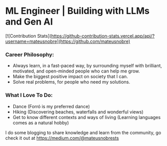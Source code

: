 #  ML Engineer | Building with LLMs and Gen AI 
[![Contribution Stats](https://github-contribution-stats.vercel.app/api/?username=mateusnobre](https://github.com/mateusnobre)

### Career Philosophy:
- Always learn, in a fast-paced way, by surrounding myself with brilliant, motivated, and open-minded people who can help me grow.
- Make the biggest positive impact on society that I can.
- Solve real problems, for people who need my solutions.

### What I Love To Do:
- Dance (Forró is my preferred dance)
- Hiking (Discovering beaches, waterfalls and wonderful views)
- Get to know different contexts and ways of living (Learning languages comes as a natural hobby)

I do some blogging to share knowledge and learn from the community, go check it out at https://medium.com/@mateusnobrests
